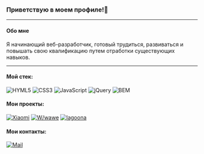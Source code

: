 ### Приветствую в моем профиле!👋
---
#### Обо мне

Я начинающий веб-разработчик, готовый трудиться, развиваться и повышать свою квалификацию путем отработки существующих навыков.

---

#### Мой стек:
![HYML5](https://img.shields.io/badge/HTML5-E34F26?style=for-the-badge&logo=html5&logoColor=white) 
![CSS3](https://img.shields.io/badge/CSS3-1572B6?style=for-the-badge&logo=css3&logoColor=white)
![JavaScript](https://img.shields.io/badge/JavaScript-323330?style=for-the-badge&logo=javascript&logoColor=F7DF1E)
![jQuery](https://img.shields.io/badge/jQuery-323330?style=for-the-badge&logo=jQuery&logoColor=fff)
![BEM](https://img.shields.io/badge/BEM-323330?style=for-the-badge&logo=BEM&logoColor=F7DF1E)

#### Мои проекты:
[![Xiaomi](https://img.shields.io/badge/-Xiaomi-141130?style=for-the-badge)](https://miwgan.github.io/Xiaomi-Himo)
[![W/wawe](https://img.shields.io/badge/-W/wawe-141130?style=for-the-badge)](https://miwgan.github.io/layout-radio-w-wawe/)
[![lagoona](https://img.shields.io/badge/-lagoona-141130?style=for-the-badge)](https://miwgan.github.io/lagoona/)

#### Мои контакты:
[![Mail](https://img.shields.io/badge/-9671777103@mail.ru-141130?style=for-the-badge&logo=Mail.Ru)](mailto:9671777103@mail.ru)

